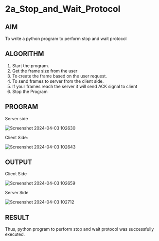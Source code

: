 # 2a_Stop_and_Wait_Protocol
## AIM 
To write a python program to perform stop and wait protocol
## ALGORITHM
1. Start the program.
2. Get the frame size from the user
3. To create the frame based on the user request.
4. To send frames to server from the client side.
5. If your frames reach the server it will send ACK signal to client
6. Stop the Program
## PROGRAM

Server side

![Screenshot 2024-04-03 102630](https://github.com/Virumaaharish/2a_Stop_and_Wait_Protocol/assets/146074950/1184e53a-803a-4f00-978d-910475b24ffe)

Client Side:

![Screenshot 2024-04-03 102643](https://github.com/Virumaaharish/2a_Stop_and_Wait_Protocol/assets/146074950/ca090bfb-20e9-453a-a8d3-a15a0e29567d)

## OUTPUT

Client Side

![Screenshot 2024-04-03 102659](https://github.com/Virumaaharish/2a_Stop_and_Wait_Protocol/assets/146074950/6270fb09-df20-46d9-b495-ff3000b17dc4)

Server Side

![Screenshot 2024-04-03 102712](https://github.com/Virumaaharish/2a_Stop_and_Wait_Protocol/assets/146074950/f4f317e3-561c-4862-92af-e077c0722817)


## RESULT
Thus, python program to perform stop and wait protocol was successfully executed.
